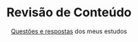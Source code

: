 <h1 align="center">Revisão de Conteúdo</h1>
<p align="center"><a href="https://github.com/VitorGeovani/homework-issues/issues?q=">Questões e respostas</a> dos meus estudos</p>
